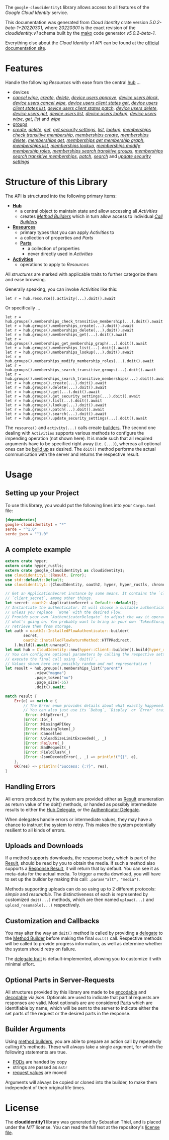 <!---
DO NOT EDIT !
This file was generated automatically from 'src/generator/templates/api/README.md.mako'
DO NOT EDIT !
-->
The `google-cloudidentity1` library allows access to all features of the *Google Cloud Identity* service.

This documentation was generated from *Cloud Identity* crate version *5.0.2-beta-1+20220301*, where *20220301* is the exact revision of the *cloudidentity:v1* schema built by the [mako](http://www.makotemplates.org/) code generator *v5.0.2-beta-1*.

Everything else about the *Cloud Identity* *v1* API can be found at the
[official documentation site](https://cloud.google.com/identity/).
# Features

Handle the following *Resources* with ease from the central [hub](https://docs.rs/google-cloudidentity1/5.0.2-beta-1+20220301/google_cloudidentity1/CloudIdentity) ... 

* devices
 * [*cancel wipe*](https://docs.rs/google-cloudidentity1/5.0.2-beta-1+20220301/google_cloudidentity1/api::DeviceCancelWipeCall), [*create*](https://docs.rs/google-cloudidentity1/5.0.2-beta-1+20220301/google_cloudidentity1/api::DeviceCreateCall), [*delete*](https://docs.rs/google-cloudidentity1/5.0.2-beta-1+20220301/google_cloudidentity1/api::DeviceDeleteCall), [*device users approve*](https://docs.rs/google-cloudidentity1/5.0.2-beta-1+20220301/google_cloudidentity1/api::DeviceDeviceUserApproveCall), [*device users block*](https://docs.rs/google-cloudidentity1/5.0.2-beta-1+20220301/google_cloudidentity1/api::DeviceDeviceUserBlockCall), [*device users cancel wipe*](https://docs.rs/google-cloudidentity1/5.0.2-beta-1+20220301/google_cloudidentity1/api::DeviceDeviceUserCancelWipeCall), [*device users client states get*](https://docs.rs/google-cloudidentity1/5.0.2-beta-1+20220301/google_cloudidentity1/api::DeviceDeviceUserClientStateGetCall), [*device users client states list*](https://docs.rs/google-cloudidentity1/5.0.2-beta-1+20220301/google_cloudidentity1/api::DeviceDeviceUserClientStateListCall), [*device users client states patch*](https://docs.rs/google-cloudidentity1/5.0.2-beta-1+20220301/google_cloudidentity1/api::DeviceDeviceUserClientStatePatchCall), [*device users delete*](https://docs.rs/google-cloudidentity1/5.0.2-beta-1+20220301/google_cloudidentity1/api::DeviceDeviceUserDeleteCall), [*device users get*](https://docs.rs/google-cloudidentity1/5.0.2-beta-1+20220301/google_cloudidentity1/api::DeviceDeviceUserGetCall), [*device users list*](https://docs.rs/google-cloudidentity1/5.0.2-beta-1+20220301/google_cloudidentity1/api::DeviceDeviceUserListCall), [*device users lookup*](https://docs.rs/google-cloudidentity1/5.0.2-beta-1+20220301/google_cloudidentity1/api::DeviceDeviceUserLookupCall), [*device users wipe*](https://docs.rs/google-cloudidentity1/5.0.2-beta-1+20220301/google_cloudidentity1/api::DeviceDeviceUserWipeCall), [*get*](https://docs.rs/google-cloudidentity1/5.0.2-beta-1+20220301/google_cloudidentity1/api::DeviceGetCall), [*list*](https://docs.rs/google-cloudidentity1/5.0.2-beta-1+20220301/google_cloudidentity1/api::DeviceListCall) and [*wipe*](https://docs.rs/google-cloudidentity1/5.0.2-beta-1+20220301/google_cloudidentity1/api::DeviceWipeCall)
* [groups](https://docs.rs/google-cloudidentity1/5.0.2-beta-1+20220301/google_cloudidentity1/api::Group)
 * [*create*](https://docs.rs/google-cloudidentity1/5.0.2-beta-1+20220301/google_cloudidentity1/api::GroupCreateCall), [*delete*](https://docs.rs/google-cloudidentity1/5.0.2-beta-1+20220301/google_cloudidentity1/api::GroupDeleteCall), [*get*](https://docs.rs/google-cloudidentity1/5.0.2-beta-1+20220301/google_cloudidentity1/api::GroupGetCall), [*get security settings*](https://docs.rs/google-cloudidentity1/5.0.2-beta-1+20220301/google_cloudidentity1/api::GroupGetSecuritySettingCall), [*list*](https://docs.rs/google-cloudidentity1/5.0.2-beta-1+20220301/google_cloudidentity1/api::GroupListCall), [*lookup*](https://docs.rs/google-cloudidentity1/5.0.2-beta-1+20220301/google_cloudidentity1/api::GroupLookupCall), [*memberships check transitive membership*](https://docs.rs/google-cloudidentity1/5.0.2-beta-1+20220301/google_cloudidentity1/api::GroupMembershipCheckTransitiveMembershipCall), [*memberships create*](https://docs.rs/google-cloudidentity1/5.0.2-beta-1+20220301/google_cloudidentity1/api::GroupMembershipCreateCall), [*memberships delete*](https://docs.rs/google-cloudidentity1/5.0.2-beta-1+20220301/google_cloudidentity1/api::GroupMembershipDeleteCall), [*memberships get*](https://docs.rs/google-cloudidentity1/5.0.2-beta-1+20220301/google_cloudidentity1/api::GroupMembershipGetCall), [*memberships get membership graph*](https://docs.rs/google-cloudidentity1/5.0.2-beta-1+20220301/google_cloudidentity1/api::GroupMembershipGetMembershipGraphCall), [*memberships list*](https://docs.rs/google-cloudidentity1/5.0.2-beta-1+20220301/google_cloudidentity1/api::GroupMembershipListCall), [*memberships lookup*](https://docs.rs/google-cloudidentity1/5.0.2-beta-1+20220301/google_cloudidentity1/api::GroupMembershipLookupCall), [*memberships modify membership roles*](https://docs.rs/google-cloudidentity1/5.0.2-beta-1+20220301/google_cloudidentity1/api::GroupMembershipModifyMembershipRoleCall), [*memberships search transitive groups*](https://docs.rs/google-cloudidentity1/5.0.2-beta-1+20220301/google_cloudidentity1/api::GroupMembershipSearchTransitiveGroupCall), [*memberships search transitive memberships*](https://docs.rs/google-cloudidentity1/5.0.2-beta-1+20220301/google_cloudidentity1/api::GroupMembershipSearchTransitiveMembershipCall), [*patch*](https://docs.rs/google-cloudidentity1/5.0.2-beta-1+20220301/google_cloudidentity1/api::GroupPatchCall), [*search*](https://docs.rs/google-cloudidentity1/5.0.2-beta-1+20220301/google_cloudidentity1/api::GroupSearchCall) and [*update security settings*](https://docs.rs/google-cloudidentity1/5.0.2-beta-1+20220301/google_cloudidentity1/api::GroupUpdateSecuritySettingCall)




# Structure of this Library

The API is structured into the following primary items:

* **[Hub](https://docs.rs/google-cloudidentity1/5.0.2-beta-1+20220301/google_cloudidentity1/CloudIdentity)**
    * a central object to maintain state and allow accessing all *Activities*
    * creates [*Method Builders*](https://docs.rs/google-cloudidentity1/5.0.2-beta-1+20220301/google_cloudidentity1/client::MethodsBuilder) which in turn
      allow access to individual [*Call Builders*](https://docs.rs/google-cloudidentity1/5.0.2-beta-1+20220301/google_cloudidentity1/client::CallBuilder)
* **[Resources](https://docs.rs/google-cloudidentity1/5.0.2-beta-1+20220301/google_cloudidentity1/client::Resource)**
    * primary types that you can apply *Activities* to
    * a collection of properties and *Parts*
    * **[Parts](https://docs.rs/google-cloudidentity1/5.0.2-beta-1+20220301/google_cloudidentity1/client::Part)**
        * a collection of properties
        * never directly used in *Activities*
* **[Activities](https://docs.rs/google-cloudidentity1/5.0.2-beta-1+20220301/google_cloudidentity1/client::CallBuilder)**
    * operations to apply to *Resources*

All *structures* are marked with applicable traits to further categorize them and ease browsing.

Generally speaking, you can invoke *Activities* like this:

```Rust,ignore
let r = hub.resource().activity(...).doit().await
```

Or specifically ...

```ignore
let r = hub.groups().memberships_check_transitive_membership(...).doit().await
let r = hub.groups().memberships_create(...).doit().await
let r = hub.groups().memberships_delete(...).doit().await
let r = hub.groups().memberships_get(...).doit().await
let r = hub.groups().memberships_get_membership_graph(...).doit().await
let r = hub.groups().memberships_list(...).doit().await
let r = hub.groups().memberships_lookup(...).doit().await
let r = hub.groups().memberships_modify_membership_roles(...).doit().await
let r = hub.groups().memberships_search_transitive_groups(...).doit().await
let r = hub.groups().memberships_search_transitive_memberships(...).doit().await
let r = hub.groups().create(...).doit().await
let r = hub.groups().delete(...).doit().await
let r = hub.groups().get(...).doit().await
let r = hub.groups().get_security_settings(...).doit().await
let r = hub.groups().list(...).doit().await
let r = hub.groups().lookup(...).doit().await
let r = hub.groups().patch(...).doit().await
let r = hub.groups().search(...).doit().await
let r = hub.groups().update_security_settings(...).doit().await
```

The `resource()` and `activity(...)` calls create [builders][builder-pattern]. The second one dealing with `Activities` 
supports various methods to configure the impending operation (not shown here). It is made such that all required arguments have to be 
specified right away (i.e. `(...)`), whereas all optional ones can be [build up][builder-pattern] as desired.
The `doit()` method performs the actual communication with the server and returns the respective result.

# Usage

## Setting up your Project

To use this library, you would put the following lines into your `Cargo.toml` file:

```toml
[dependencies]
google-cloudidentity1 = "*"
serde = "^1.0"
serde_json = "^1.0"
```

## A complete example

```Rust
extern crate hyper;
extern crate hyper_rustls;
extern crate google_cloudidentity1 as cloudidentity1;
use cloudidentity1::{Result, Error};
use std::default::Default;
use cloudidentity1::{CloudIdentity, oauth2, hyper, hyper_rustls, chrono, FieldMask};

// Get an ApplicationSecret instance by some means. It contains the `client_id` and 
// `client_secret`, among other things.
let secret: oauth2::ApplicationSecret = Default::default();
// Instantiate the authenticator. It will choose a suitable authentication flow for you, 
// unless you replace  `None` with the desired Flow.
// Provide your own `AuthenticatorDelegate` to adjust the way it operates and get feedback about 
// what's going on. You probably want to bring in your own `TokenStorage` to persist tokens and
// retrieve them from storage.
let auth = oauth2::InstalledFlowAuthenticator::builder(
        secret,
        oauth2::InstalledFlowReturnMethod::HTTPRedirect,
    ).build().await.unwrap();
let mut hub = CloudIdentity::new(hyper::Client::builder().build(hyper_rustls::HttpsConnectorBuilder::new().with_native_roots().https_or_http().enable_http1().enable_http2().build()), auth);
// You can configure optional parameters by calling the respective setters at will, and
// execute the final call using `doit()`.
// Values shown here are possibly random and not representative !
let result = hub.groups().memberships_list("parent")
             .view("magna")
             .page_token("no")
             .page_size(-55)
             .doit().await;

match result {
    Err(e) => match e {
        // The Error enum provides details about what exactly happened.
        // You can also just use its `Debug`, `Display` or `Error` traits
         Error::HttpError(_)
        |Error::Io(_)
        |Error::MissingAPIKey
        |Error::MissingToken(_)
        |Error::Cancelled
        |Error::UploadSizeLimitExceeded(_, _)
        |Error::Failure(_)
        |Error::BadRequest(_)
        |Error::FieldClash(_)
        |Error::JsonDecodeError(_, _) => println!("{}", e),
    },
    Ok(res) => println!("Success: {:?}", res),
}

```
## Handling Errors

All errors produced by the system are provided either as [Result](https://docs.rs/google-cloudidentity1/5.0.2-beta-1+20220301/google_cloudidentity1/client::Result) enumeration as return value of
the doit() methods, or handed as possibly intermediate results to either the 
[Hub Delegate](https://docs.rs/google-cloudidentity1/5.0.2-beta-1+20220301/google_cloudidentity1/client::Delegate), or the [Authenticator Delegate](https://docs.rs/yup-oauth2/*/yup_oauth2/trait.AuthenticatorDelegate.html).

When delegates handle errors or intermediate values, they may have a chance to instruct the system to retry. This 
makes the system potentially resilient to all kinds of errors.

## Uploads and Downloads
If a method supports downloads, the response body, which is part of the [Result](https://docs.rs/google-cloudidentity1/5.0.2-beta-1+20220301/google_cloudidentity1/client::Result), should be
read by you to obtain the media.
If such a method also supports a [Response Result](https://docs.rs/google-cloudidentity1/5.0.2-beta-1+20220301/google_cloudidentity1/client::ResponseResult), it will return that by default.
You can see it as meta-data for the actual media. To trigger a media download, you will have to set up the builder by making
this call: `.param("alt", "media")`.

Methods supporting uploads can do so using up to 2 different protocols: 
*simple* and *resumable*. The distinctiveness of each is represented by customized 
`doit(...)` methods, which are then named `upload(...)` and `upload_resumable(...)` respectively.

## Customization and Callbacks

You may alter the way an `doit()` method is called by providing a [delegate](https://docs.rs/google-cloudidentity1/5.0.2-beta-1+20220301/google_cloudidentity1/client::Delegate) to the 
[Method Builder](https://docs.rs/google-cloudidentity1/5.0.2-beta-1+20220301/google_cloudidentity1/client::CallBuilder) before making the final `doit()` call. 
Respective methods will be called to provide progress information, as well as determine whether the system should 
retry on failure.

The [delegate trait](https://docs.rs/google-cloudidentity1/5.0.2-beta-1+20220301/google_cloudidentity1/client::Delegate) is default-implemented, allowing you to customize it with minimal effort.

## Optional Parts in Server-Requests

All structures provided by this library are made to be [encodable](https://docs.rs/google-cloudidentity1/5.0.2-beta-1+20220301/google_cloudidentity1/client::RequestValue) and 
[decodable](https://docs.rs/google-cloudidentity1/5.0.2-beta-1+20220301/google_cloudidentity1/client::ResponseResult) via *json*. Optionals are used to indicate that partial requests are responses 
are valid.
Most optionals are are considered [Parts](https://docs.rs/google-cloudidentity1/5.0.2-beta-1+20220301/google_cloudidentity1/client::Part) which are identifiable by name, which will be sent to 
the server to indicate either the set parts of the request or the desired parts in the response.

## Builder Arguments

Using [method builders](https://docs.rs/google-cloudidentity1/5.0.2-beta-1+20220301/google_cloudidentity1/client::CallBuilder), you are able to prepare an action call by repeatedly calling it's methods.
These will always take a single argument, for which the following statements are true.

* [PODs][wiki-pod] are handed by copy
* strings are passed as `&str`
* [request values](https://docs.rs/google-cloudidentity1/5.0.2-beta-1+20220301/google_cloudidentity1/client::RequestValue) are moved

Arguments will always be copied or cloned into the builder, to make them independent of their original life times.

[wiki-pod]: http://en.wikipedia.org/wiki/Plain_old_data_structure
[builder-pattern]: http://en.wikipedia.org/wiki/Builder_pattern
[google-go-api]: https://github.com/google/google-api-go-client

# License
The **cloudidentity1** library was generated by Sebastian Thiel, and is placed 
under the *MIT* license.
You can read the full text at the repository's [license file][repo-license].

[repo-license]: https://github.com/Byron/google-apis-rsblob/main/LICENSE.md

